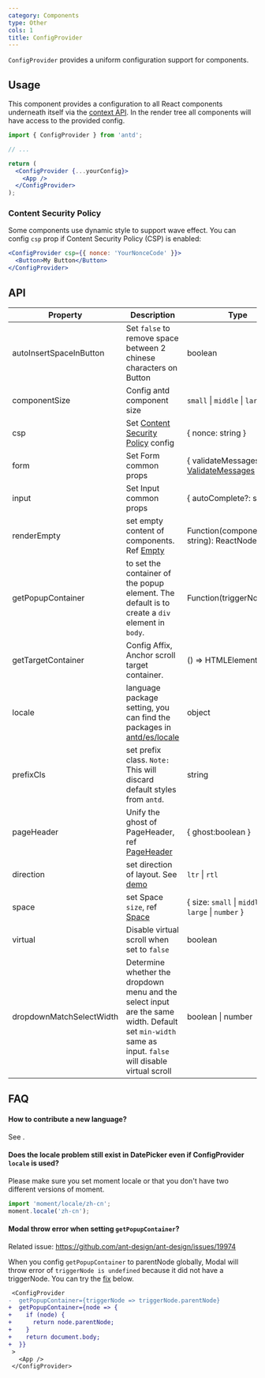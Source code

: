 ```yaml
---
category: Components
type: Other
cols: 1
title: ConfigProvider
---
```


`ConfigProvider` provides a uniform configuration support for components.

## Usage

This component provides a configuration to all React components underneath itself via the [context API](https://facebook.github.io/react/docs/context.html). In the render tree all components will have access to the provided config.

```jsx
import { ConfigProvider } from 'antd';

// ...

return (
  <ConfigProvider {...yourConfig}>
    <App />
  </ConfigProvider>
);
```

### Content Security Policy

Some components use dynamic style to support wave effect. You can config `csp` prop if Content Security Policy (CSP) is enabled:

```jsx
<ConfigProvider csp={{ nonce: 'YourNonceCode' }}>
  <Button>My Button</Button>
</ConfigProvider>
```

## API

| Property | Description | Type | Default | Version |
| --- | --- | --- | --- | --- |
| autoInsertSpaceInButton | Set `false` to remove space between 2 chinese characters on Button | boolean | true |  |
| componentSize | Config antd component size | `small` \| `middle` \| `large` | - |  |
| csp | Set [Content Security Policy](https://developer.mozilla.org/en-US/docs/Web/HTTP/CSP) config | { nonce: string } | - |  |
| form | Set Form common props | { validateMessages?: [ValidateMessages](/components/form/#validateMessages) } | - |  |
| input | Set Input common props | { autoComplete?: string } | - | 4.2.0 |
| renderEmpty | set empty content of components. Ref [Empty](/components/empty/) | Function(componentName: string): ReactNode | - |  |
| getPopupContainer | to set the container of the popup element. The default is to create a `div` element in `body`. | Function(triggerNode) | `() => document.body` |  |
| getTargetContainer | Config Affix, Anchor scroll target container. | () => HTMLElement | () => window | 4.2.0 |
| locale | language package setting, you can find the packages in [antd/es/locale](http://unpkg.com/antd/es/locale/) | object |  |
| prefixCls | set prefix class. `Note:` This will discard default styles from `antd`. | string | ant |  |
| pageHeader | Unify the ghost of PageHeader, ref [PageHeader](/components/page-header) | { ghost:boolean } | true |  |
| direction | set direction of layout. See [demo](#components-config-provider-demo-direction) | `ltr` \| `rtl` | `ltr` |  |
| space | set Space `size`, ref [Space](/components/space) | { size: `small` \| `middle` \| `large` \| `number` } | - | 4.1.0 |
| virtual | Disable virtual scroll when set to `false` | boolean | - | 4.3.0 |
| dropdownMatchSelectWidth | Determine whether the dropdown menu and the select input are the same width. Default set `min-width` same as input. `false` will disable virtual scroll | boolean \| number | - | 4.3.0 |

## FAQ

#### How to contribute a new language?

See [<Adding new language>](/docs/react/i18n#Adding-newplanguage).

#### Does the locale problem still exist in DatePicker even if ConfigProvider `locale` is used?

Please make sure you set moment locale or that you don't have two different versions of moment.

```js
import 'moment/locale/zh-cn';
moment.locale('zh-cn');
```

#### Modal throw error when setting `getPopupContainer`?

Related issue: https://github.com/ant-design/ant-design/issues/19974

When you config `getPopupContainer` to parentNode globally, Modal will throw error of `triggerNode is undefined` because it did not have a triggerNode. You can try the [fix](https://github.com/afc163/feedback-antd/commit/3e4d1ad1bc1a38460dc3bf3c56517f737fe7d44a) below.

```diff
 <ConfigProvider
-  getPopupContainer={triggerNode => triggerNode.parentNode}
+  getPopupContainer={node => {
+    if (node) {
+      return node.parentNode;
+    }
+    return document.body;
+  }}
 >
   <App />
 </ConfigProvider>
```
